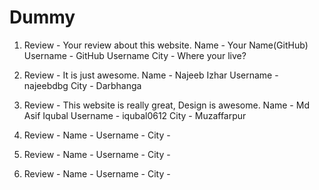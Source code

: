 # Dummy 
1.  Review - Your review about this website.
    Name - Your Name(GitHub)
    Username - GitHub Username
    City - Where your live?
    
2.  Review - It is just awesome.
    Name - Najeeb Izhar
    Username - najeebdbg
    City - Darbhanga
    
    
3.  Review - This website is really great, Design is awesome.
    Name - Md Asif Iqubal
    Username - iqubal0612
    City - Muzaffarpur
    
    
4.  Review - 
    Name - 
    Username - 
    City -
    
    
5.  Review - 
    Name - 
    Username - 
    City - 


6.  Review - 
    Name - 
    Username - 
    City -     
